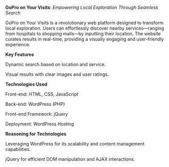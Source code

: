 **GoPro on Your Visits**: 
_Empowering Local Exploration Through Seamless Search_

GoPro on Your Visits is a revolutionary web platform designed to transform local exploration. Users can effortlessly discover nearby services—ranging from hospitals to shopping malls—by inputting their location. The website curates results in real-time, providing a visually engaging and user-friendly experience.

**Key Features**

Dynamic search based on location and service.

Visual results with clear images and user ratings.

**Technologies Used**

Front-end: HTML, CSS, JavaScript

Back-end: WordPress (PHP)

Front-end Framework: jQuery

Deployment: WordPress Hosting

**Reasoning for Technologies**

Leveraging WordPress for its scalability and content management capabilities.

jQuery for efficient DOM manipulation and AJAX interactions.

